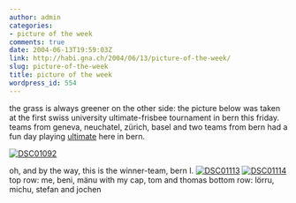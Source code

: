 ```yaml
---
author: admin
categories:
- picture of the week
comments: true
date: 2004-06-13T19:59:03Z
link: http://habi.gna.ch/2004/06/13/picture-of-the-week/
slug: picture-of-the-week
title: picture of the week
wordpress_id: 554
---
```


the grass is always greener on the other side:
the picture below was taken at the first swiss university ultimate-frisbee tournament in bern this friday.
teams from geneva, neuchatel, zürich, basel and two teams from bern had a fun day playing [ultimate](http://www.whatisultimate.com/) here in bern.

[![DSC01092](http://habi.gna.ch/blog/images/DSC01092-tm.jpg)](http://habi.gna.ch/blog/images/DSC01092.JPG)
<!--more-->
oh, and by the way, this is the winner-team, bern I. 
[![DSC01113](http://habi.gna.ch/blog/images/DSC01113-tm.jpg)](http://habi.gna.ch/blog/images/DSC01113.JPG) [![DSC01114](http://habi.gna.ch/blog/images/DSC01114-tm.jpg)](http://habi.gna.ch/blog/images/DSC01114.JPG)
top row: me, beni, mänu with my cap, tom and thomas
bottom row: lörru, michu, stefan and jochen

